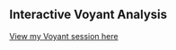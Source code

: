 ## Interactive Voyant Analysis

[View my Voyant session here](https://voyant-tools.org/?corpus=11dc06b6be49dfa9a1134d91a1a61d42)